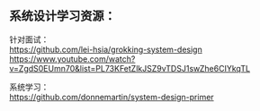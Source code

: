 ## 系统设计学习资源：  
针对面试：  
https://github.com/lei-hsia/grokking-system-design  
https://www.youtube.com/watch?v=ZgdS0EUmn70&list=PL73KFetZlkJSZ9vTDSJ1swZhe6CIYkqTL  
  
系统学习：  
https://github.com/donnemartin/system-design-primer  
